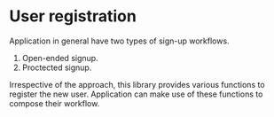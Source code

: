 # User registration

Application in general have two types of sign-up workflows.

1. Open-ended signup.
2. Proctected signup.

Irrespective of the approach, this library provides various functions to register the new user. Application can make use of these functions to compose their workflow.
